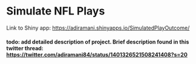 # Simulate NFL Plays

Link to Shiny app: https://adiramani.shinyapps.io/SimulatedPlayOutcome/

#### todo: add detailed description of project. Brief description found in this twitter thread: https://twitter.com/adiramani84/status/1401326521508241408?s=20
